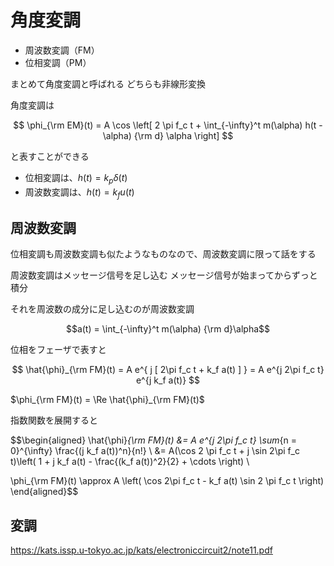 # 角度変調

- 周波数変調（FM）
- 位相変調（PM）

まとめて角度変調と呼ばれる
どちらも非線形変換

角度変調は

$$
\phi_{\rm EM}(t) = A \cos \left[ 2 \pi f_c t + \int_{-\infty}^t m(\alpha) h(t - \alpha) {\rm d} \alpha \right]
$$

と表すことができる

- 位相変調は、$h(t) = k_p \delta(t)$
- 周波数変調は、$h(t) = k_f u(t)$

## 周波数変調

位相変調も周波数変調も似たようなものなので、周波数変調に限って話をする

周波数変調はメッセージ信号を足し込む
メッセージ信号が始まってからずっと積分

それを周波数の成分に足し込むのが周波数変調

$$a(t) = \int_{-\infty}^t m(\alpha) {\rm d}\alpha$$

位相をフェーザで表すと

$$
\hat{\phi}_{\rm FM}(t) = A e^{ j [ 2\pi f_c t + k_f a(t) ] } = A e^{j 2\pi f_c t} e^{j k_f a(t)}
$$

$\phi_{\rm FM}(t) = \Re \hat{\phi}_{\rm FM}(t)$

指数関数を展開すると

$$\begin{aligned}
\hat{\phi}_{\rm FM}(t) &= A e^{j 2\pi f_c t} \sum_{n = 0}^{\infty} \frac{(j k_f a(t))^n}{n!} \\
 &= A(\cos 2 \pi f_c t + j \sin 2\pi f_c t)\left( 1 + j k_f a(t) - \frac{(k_f a(t))^2}{2} + \cdots \right) \\

\phi_{\rm FM}(t) \approx A \left( \cos 2\pi f_c t - k_f a(t) \sin 2 \pi f_c t \right)
\end{aligned}$$

## 変調

https://kats.issp.u-tokyo.ac.jp/kats/electroniccircuit2/note11.pdf